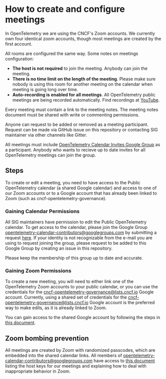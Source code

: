# How to create and configure meetings

In OpenTelemetry we are using the CNCF's Zoom accounts. We currently own four
identical zoom accounts, though most meetings are created by the first account.

All rooms are configured the same way. Some notes on meetings configuration:

- **The host is not required** to join the meeting. Anybody can join the meeting.
- **There is no time limit on the length of the meeting**. Please make sure nobody is
  using this room for another meeting on the calendar when meeting is going long
  over time.
- **Auto-recording is enabled for all meetings**. All OpenTelemetry public meetings are being recorded automatically. Find recordings at [YouTube](https://www.youtube.com/channel/UCHZDBZTIfdy94xMjMKz-_MA).

Every meeting must contain a link to the meeting notes. The meeting notes
document must be shared with write or commenting permissions.

Anyone can request to be added or removed as a meeting participant. Request can
be made via GitHub issue on this repository or contacting SIG maintainer via
other channels like Gitter.

All meetings must include [OpenTelemetry Calendar Invites Google Group](https://groups.google.com/g/opentelemetry-calendar)
as a participant. Anybody who wants to recieve up to date invites for all OpenTelemetry
meetings can join the group.

## Steps
To create or edit a meeting, you need to have access to the Public OpenTelemetry calendar (a shared Google calendar)
and access to one of our Zoom accounts or to a Google account that has already been linked to Zoom (such as cncf-opentelemetry-governance).

### Gaining Calendar Permissions
All SIG maintainers have permission to edit the Public OpenTelemetry calendar.
To get access to the calendar, please join the Google Group opentelemetry-calendar-contributors@googlegroups.com by submitting a request [here](https://groups.google.com/g/opentelemetry-calendar-contributors).
If your identity is not recognizable from the e-mail you are using to request joining the group, please
request to be added to this Google Group by creating an issue in this repository.

Please keep the membership of this group up to date and accurate.

### Gaining Zoom Permissions
To create a new meeting, you will need to either link one of the OpenTelemetry Zoom accounts to your public calendar,
or you can use the credentials for the cncf-opentelemetry-governance@lists.cncf.io Google account. Currently, using a shared set of credentials for
the cncf-opentelemetry-governance@lists.cncf.io Google account is the preferred way to make edits, as it is already linked to Zoom.

You can gain access to the shared Google account by following the steps in [this document](https://docs.google.com/document/d/1gt9ctxKGPrM_XTINqLgkSxYypdrczHkt2znjwgBU4UU/edit#).

## Zoom bombing prevention
All meetings are created by Zoom with randomized passcodes, which are embedded into the shared calendar links.
All members of opentelemetry-calendar-contributors@googlegroups.com have access to [this document](https://docs.google.com/document/d/1gt9ctxKGPrM_XTINqLgkSxYypdrczHkt2znjwgBU4UU/edit#)
listing the host keys for our meetings and explaining how to deal with inappropriate behavior in Zoom.
